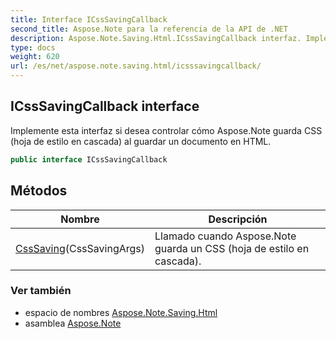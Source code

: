 ```yaml
---
title: Interface ICssSavingCallback
second_title: Aspose.Note para la referencia de la API de .NET
description: Aspose.Note.Saving.Html.ICssSavingCallback interfaz. Implemente esta interfaz si desea controlar cómo Aspose.Note guarda CSS hoja de estilo en cascada al guardar un documento en HTML.
type: docs
weight: 620
url: /es/net/aspose.note.saving.html/icsssavingcallback/
---
```

## ICssSavingCallback interface

Implemente esta interfaz si desea controlar cómo Aspose.Note guarda CSS (hoja de estilo en cascada) al guardar un documento en HTML.

```csharp
public interface ICssSavingCallback
```

## Métodos

| Nombre | Descripción |
| --- | --- |
| [CssSaving](../../aspose.note.saving.html/icsssavingcallback/csssaving/)(CssSavingArgs) | Llamado cuando Aspose.Note guarda un CSS (hoja de estilo en cascada). |

### Ver también

* espacio de nombres [Aspose.Note.Saving.Html](../../aspose.note.saving.html/)
* asamblea [Aspose.Note](../../)



